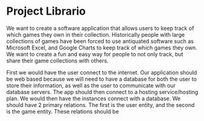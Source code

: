 # Project Librario

We want to create a software application that allows users to keep track of which games they own in their collection. Historically people with large collections of games have been forced to use antiquated software such as Microsoft Excel, and Google Charts to keep track of which games they own. We want to create a fun and easy way for people to not only track, but share their game collections with others.

First we would have the user connect to the internet. Our application should be web based because we will need to have a database for both the user to store their information, as well as the user to communicate with our database servers. The app should then connect to a hosting service/hosting plan. We would then have the instances connect with a database. We should have 2 primary relations. The first is the user entity, and the second is the game entity. These relations should be 
